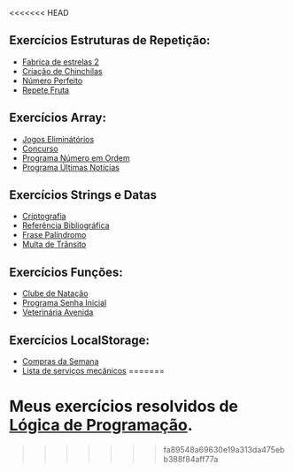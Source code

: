 <<<<<<< HEAD
 ## Exercícios Estruturas de Repetição:
- <a href="https://raffaew.github.io/LogicaDeProgramacao/Repeti%C3%A7%C3%A3o/Exerc%C3%ADcios/Fabrica-de-estrelas-2-main/" target="_blank">Fabrica de estrelas 2</a>
- <a href="https://raffaew.github.io/LogicaDeProgramacao/Repeti%C3%A7%C3%A3o/Exerc%C3%ADcios/Programa-Cria%C3%A7%C3%A3o-de-Chinchilas-main/" target="_blank">Criação de Chinchilas</a>
- <a href="https://raffaew.github.io/LogicaDeProgramacao/Repeti%C3%A7%C3%A3o/Exerc%C3%ADcios/Programa-N%C3%BAmero-Perfeito-main/" target="_blank">Número Perfeito</a>
- <a href="https://raffaew.github.io/LogicaDeProgramacao/Repeti%C3%A7%C3%A3o/Exerc%C3%ADcios/Programa-Repete-Fruta-main/" target="_blank">Repete Fruta</a>

## Exercícios Array:
- <a href="https://raffaew.github.io/LogicaDeProgramacao/Array/Exerc%C3%ADcios/Jogos-Elimin%C3%A1t%C3%B3rios-main/" target="_blank">Jogos Eliminátórios</a>
- <a href="https://raffaew.github.io/LogicaDeProgramacao/Array/Exerc%C3%ADcios/Programa-Concurso-main/" target="_blank">Concurso</a>
- <a href="https://raffaew.github.io/LogicaDeProgramacao/Array/Exerc%C3%ADcios/Programa-N%C3%BAmero-em-Ordem-main/" target="_blank">Programa Número em Ordem</a>
- <a href="https://raffaew.github.io/LogicaDeProgramacao/Array/Exerc%C3%ADcios/Programa-%C3%9Altimas-Not%C3%ADcias-main/" target="_blank">Programa Últimas Notícias</a>

## Exercícios Strings e Datas
- <a href="https://raffaew.github.io/LogicaDeProgramacao/Strings_e_Datas/Exercícios/Programa-Criptografia-main/ " target="_blank">Criptografia</a>
- <a href="https://raffaew.github.io/LogicaDeProgramacao/Strings_e_Datas/Exercícios/Referencia-Bibliografica-main/" target="_blank">Referência Bibliográfica</a>
- <a href="https://raffaew.github.io/LogicaDeProgramacao/Strings_e_Datas/Exercícios/Frase-Palindromo-main/" target="_blank">Frase Palíndromo</a>
- <a href="https://raffaew.github.io/LogicaDeProgramacao/Strings_e_Datas/Exercícios/Multa-De-Transito-main/">Multa de Trânsito</a>

## Exercícios Funções:
- <a href="https://raffaew.github.io/LogicaDeProgramacao/Funções/Exercícios/clube_de_natacao-main">Clube de Natação</a>
- <a href="https://raffaew.github.io/LogicaDeProgramacao/Funções/Exercícios/programa_senha_inicial-main/">Programa Senha Inicial</a>
- <a href="https://raffaew.github.io/LogicaDeProgramacao/Funções/Exercícios/veterinaria_avenida-main/">Veterinária Avenida</a>

## Exercícios LocalStorage:
- <a href="https://raffaew.github.io/LogicaDeProgramacao/LocalStorage/Exercícios/compras-da-semana-main">Compras da Semana</a>
- <a href="https://raffaew.github.io/LogicaDeProgramacao/LocalStorage/Exercícios/controle-de-servicos-main">Lista de serviços mecânicos</a>
=======

# Meus exercícios resolvidos de [Lógica de Programação](https://raffaew.github.io/LogicaDeProgramacao/).
 
>>>>>>> fa89548a69630e19a313da475ebb388f84aff77a

